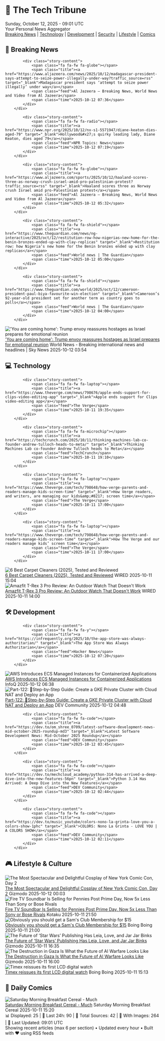 <!-- Processing 54 RSS feeds at 2025-10-12 09:01:37 UTC -->
<!-- Processing: Saturday Morning Breakfast Cereal -->
<!-- Processing: Poorly Drawn Lines -->
<!-- Processing: Garfield -->
<!-- Processing: Questionable Content -->
<!-- Processing: Dinosaur Comics -->
<!-- Processing: CNN Top Stories -->
<!-- Processing: BBC World News -->
<!-- Processing: BBC Breaking News -->
<!-- Processing: NPR News -->
<!-- Processing: Associated Press Breaking -->
<!-- Processing: ABC News Breaking -->
<!-- Processing: Sky News World -->
<!-- Processing: TechCrunch -->
<!-- Processing: The Verge -->
<!-- Processing: Ars Technica -->
<!-- Processing: Lobsters Python -->
<!-- Processing: Hacker News -->
<!-- Processing: StackOverflow Blog -->
<!-- Processing: Phoronix Linux News -->
<!-- Processing: OMG! Ubuntu -->
<!-- Processing: DistroWatch -->
<!-- Processing: Red Hat Blog -->
<!-- Processing: Ubuntu Blog -->
<!-- Processing: GitHub Blog -->
<!-- Processing: InfoQ -->
<!-- Processing: DZone -->
<!-- Processing: Martin Fowler -->
<!-- Processing: Coding Horror -->
<!-- Processing: The Pragmatic Engineer -->
<!-- Processing: Boing Boing -->
<!-- Processing: Krebs on Security -->
<!-- Processing: Schneier on Security -->
<!-- Generated 2 new posts out of 32 feeds processed -->
<div class="newspaper-header">
    <h1 class="newspaper-title">📰 The Tech Tribune</h1>
    <div class="newspaper-date">Sunday, October 12, 2025 - 09:01 UTC</div>
    <div class="newspaper-subtitle">Your Personal News Aggregator</div>
</div>

<div class="newspaper-nav">
    <a href="#breaking">Breaking News</a> |
    <a href="#tech">Technology</a> |
    <a href="#dev">Development</a> |
    <a href="#security">Security</a> |
    <a href="#lifestyle">Lifestyle</a> |
    <a href="#webcomics">Comics</a>
</div>

<div class="news-section breaking-news" id="breaking">
<h2 class="section-header">🚨 Breaking News</h2>
<div class="stories-container">
<div class="story">
            
            <div class="story-content">
                <span class="fa fa-fw fa-globe"></span>
                <span class="title"><a href="https://www.aljazeera.com/news/2025/10/12/madagascar-president-says-attempt-to-seize-power-illegally-under-way?traffic_source=rss" target="_blank">Madagascar president says ‘attempt to seize power illegally’ under way</a></span>
                <span class="feed">Al Jazeera – Breaking News, World News and Video from Al Jazeera</span>
                <span class="time">2025-10-12 07:36</span>
            </div>
        </div>
<div class="story">
            
            <div class="story-content">
                <span class="fa fa-fw fa-radio"></span>
                <span class="title"><a href="https://www.npr.org/2025/10/12/nx-s1-5571947/diane-keaton-dies-aged-79" target="_blank">Hollywood&#x27;s quirky leading lady, Diane Keaton, dies aged 79</a></span>
                <span class="feed">NPR Topics: News</span>
                <span class="time">2025-10-12 07:19</span>
            </div>
        </div>
<div class="story">
            
            <div class="story-content">
                <span class="fa fa-fw fa-globe"></span>
                <span class="title"><a href="https://www.aljazeera.com/sports/2025/10/12/haaland-scores-three-as-norway-crush-israel-amid-pro-palestinian-protest?traffic_source=rss" target="_blank">Haaland scores three as Norway crush Israel amid pro-Palestinian protest</a></span>
                <span class="feed">Al Jazeera – Breaking News, World News and Video from Al Jazeera</span>
                <span class="time">2025-10-12 05:32</span>
            </div>
        </div>
<div class="story">
            
            <div class="story-content">
                <span class="fa fa-fw fa-shield"></span>
                <span class="title"><a href="https://www.theguardian.com/news/ng-interactive/2025/oct/12/restitution-row-how-nigerias-new-home-for-the-benin-bronzes-ended-up-with-clay-replicas" target="_blank">Restitution row: how Nigeria’s new home for the Benin bronzes ended up with clay replicas</a></span>
                <span class="feed">World news | The Guardian</span>
                <span class="time">2025-10-12 05:00</span>
            </div>
        </div>
<div class="story">
            
            <div class="story-content">
                <span class="fa fa-fw fa-shield"></span>
                <span class="title"><a href="https://www.theguardian.com/world/2025/oct/12/cameroon-president-paul-biya-favourite-win-election" target="_blank">Cameroon’s 92-year-old president set for another term as country goes to polls</a></span>
                <span class="feed">World news | The Guardian</span>
                <span class="time">2025-10-12 04:00</span>
            </div>
        </div>
<div class="story">
            <img src="https://e3.365dm.com/25/10/1920x1080/skynews-witkoff-hostage-square_7048781.jpg?20251012051014" alt="&#x27;You are coming home&#x27;: Trump envoy reassures hostages as Israel prepares for emotional reunion" class="story-image" loading="lazy" onerror="this.style.display='none'">
            <div class="story-content">
                <span class="fa fa-fw fa-satellite"></span>
                <span class="title"><a href="https://news.sky.com/story/you-are-coming-home-trump-envoy-reassures-hostages-as-israel-prepares-for-emotional-reunion-13448847" target="_blank">&#x27;You are coming home&#x27;: Trump envoy reassures hostages as Israel prepares for emotional reunion</a></span>
                <span class="feed">World News - Breaking international news and headlines | Sky News</span>
                <span class="time">2025-10-12 03:54</span>
            </div>
        </div>
</div>
</div>
<div class="news-section tech-news" id="tech">
<h2 class="section-header">💻 Technology</h2>
<div class="stories-container">
<div class="story">
            
            <div class="story-content">
                <span class="fa fa-fw fa-laptop"></span>
                <span class="title"><a href="https://www.theverge.com/news/798676/apple-ends-support-for-clips-video-editing-app" target="_blank">Apple ends support for Clips video-editing app</a></span>
                <span class="feed">The Verge</span>
                <span class="time">2025-10-11 19:35</span>
            </div>
        </div>
<div class="story">
            
            <div class="story-content">
                <span class="fa fa-fw fa-microchip"></span>
                <span class="title"><a href="https://techcrunch.com/2025/10/11/thinking-machines-lab-co-founder-andrew-tulloch-heads-to-meta/" target="_blank">Thinking Machines Lab co-founder Andrew Tulloch heads to Meta</a></span>
                <span class="feed">TechCrunch</span>
                <span class="time">2025-10-11 19:10</span>
            </div>
        </div>
<div class="story">
            
            <div class="story-content">
                <span class="fa fa-fw fa-laptop"></span>
                <span class="title"><a href="https://www.theverge.com/tech/798648/how-verge-parents-and-readers-manage-kids-screen-time" target="_blank">How Verge readers, and writers, are managing our kids&amp;#8217; screen time</a></span>
                <span class="feed">The Verge</span>
                <span class="time">2025-10-11 17:00</span>
            </div>
        </div>
<div class="story">
            
            <div class="story-content">
                <span class="fa fa-fw fa-laptop"></span>
                <span class="title"><a href="https://www.theverge.com/tech/798648/how-verge-parents-and-readers-manage-kids-screen-time" target="_blank">How The Verge and our readers manage kids’ screen time</a></span>
                <span class="feed">The Verge</span>
                <span class="time">2025-10-11 17:00</span>
            </div>
        </div>
<div class="story">
            <img src="https://media.wired.com/photos/68e9b87ec0302e94e78e3629/master/pass/Update-%20The%20Best%20Carpet%20Cleaners.png" alt="6 Best Carpet Cleaners (2025), Tested and Reviewed" class="story-image" loading="lazy" onerror="this.style.display='none'">
            <div class="story-content">
                <span class="fa fa-fw fa-bolt"></span>
                <span class="title"><a href="https://www.wired.com/gallery/best-carpet-cleaner/" target="_blank">6 Best Carpet Cleaners (2025), Tested and Reviewed</a></span>
                <span class="feed">WIRED</span>
                <span class="time">2025-10-11 15:04</span>
            </div>
        </div>
<div class="story">
            <img src="https://media.wired.com/photos/68e99cf09d25ef2d2c8e8f80/master/pass/Amazfit_TRex3Pro.jpg" alt="Amazfit T-Rex 3 Pro Review: An Outdoor Watch That Doesn&#x27;t Work" class="story-image" loading="lazy" onerror="this.style.display='none'">
            <div class="story-content">
                <span class="fa fa-fw fa-bolt"></span>
                <span class="title"><a href="https://www.wired.com/review/amazfit-t-rex-3-pro/" target="_blank">Amazfit T-Rex 3 Pro Review: An Outdoor Watch That Doesn&#x27;t Work</a></span>
                <span class="feed">WIRED</span>
                <span class="time">2025-10-11 14:00</span>
            </div>
        </div>
</div>
</div>
<div class="news-section dev-news" id="dev">
<h2 class="section-header">🛠️ Development</h2>
<div class="stories-container">
<div class="story">
            
            <div class="story-content">
                <span class="fa fa-fw fa-y"></span>
                <span class="title"><a href="https://infrequently.org/2025/10/the-app-store-was-always-authoritarian/" target="_blank">The App Store Was Always Authoritarian</a></span>
                <span class="feed">Hacker News</span>
                <span class="time">2025-10-12 07:20</span>
            </div>
        </div>
<div class="story">
            <img src="https://res.infoq.com/news/2025/10/aws-ecs-managed-instances/en/headerimage/generatedHeaderImage-1759819237727.jpg" alt="AWS Introduces ECS Managed Instances for Containerized Applications" class="story-image" loading="lazy" onerror="this.style.display='none'">
            <div class="story-content">
                <span class="fa fa-fw fa-info-circle"></span>
                <span class="title"><a href="https://www.infoq.com/news/2025/10/aws-ecs-managed-instances/?utm_campaign=infoq_content&utm_source=infoq&utm_medium=feed&utm_term=global" target="_blank">AWS Introduces ECS Managed Instances for Containerized Applications</a></span>
                <span class="feed">InfoQ</span>
                <span class="time">2025-10-12 06:38</span>
            </div>
        </div>
<div class="story">
            <img src="https://media2.dev.to/dynamic/image/width=800%2Cheight=%2Cfit=scale-down%2Cgravity=auto%2Cformat=auto/https%3A%2F%2Fdev-to-uploads.s3.amazonaws.com%2Fuploads%2Farticles%2Fx43jmsubvzc7n9qnzni8.png" alt="Part-122: 🚀Step-by-Step Guide: Create a GKE Private Cluster with Cloud NAT and Deploy an App" class="story-image" loading="lazy" onerror="this.style.display='none'">
            <div class="story-content">
                <span class="fa fa-fw fa-code"></span>
                <span class="title"><a href="https://dev.to/latchudevops/part-122-step-by-step-guide-create-a-gke-private-cluster-with-cloud-nat-and-deploy-an-app-17je" target="_blank">Part-122: 🚀Step-by-Step Guide: Create a GKE Private Cluster with Cloud NAT and Deploy an App</a></span>
                <span class="feed">DEV Community</span>
                <span class="time">2025-10-12 04:48</span>
            </div>
        </div>
<div class="story">
            
            <div class="story-content">
                <span class="fa fa-fw fa-code"></span>
                <span class="title"><a href="https://dev.to/om_shree_0709/latest-software-development-news-mid-october-2025-roundup-md3" target="_blank">Latest Software Development News: Mid-October 2025 Roundup</a></span>
                <span class="feed">DEV Community</span>
                <span class="time">2025-10-12 03:45</span>
            </div>
        </div>
<div class="story">
            
            <div class="story-content">
                <span class="fa fa-fw fa-code"></span>
                <span class="title"><a href="https://dev.to/mechcloud_academy/python-314-has-arrived-a-deep-dive-into-the-new-features-56pn" target="_blank">Python 3.14 Has Arrived: A Deep Dive into the New Features</a></span>
                <span class="feed">DEV Community</span>
                <span class="time">2025-10-12 02:44</span>
            </div>
        </div>
<div class="story">
            
            <div class="story-content">
                <span class="fa fa-fw fa-code"></span>
                <span class="title"><a href="https://dev.to/music_youtube/colors-nono-la-grinta-love-you-a-colors-show-1phc" target="_blank">COLORS: Nono La Grinta - LOVE YOU | A COLORS SHOW</a></span>
                <span class="feed">DEV Community</span>
                <span class="time">2025-10-12 02:11</span>
            </div>
        </div>
</div>
</div>
<div class="news-section lifestyle-news" id="lifestyle">
<h2 class="section-header">🎮 Lifestyle & Culture</h2>
<div class="stories-container">
<div class="story">
            <img src="https://gizmodo.com/app/uploads/2025/10/new-york-comic-con-2025-cosplay-day-2-hades-zagreus-1280x853.jpg" alt="The Most Spectacular and Delightful Cosplay of New York Comic Con, Day 2" class="story-image" loading="lazy" onerror="this.style.display='none'">
            <div class="story-content">
                <span class="fa fa-fw fa-computer"></span>
                <span class="title"><a href="https://gizmodo.com/nycc-2025-cosplay-gallery-day-2-2000671575" target="_blank">The Most Spectacular and Delightful Cosplay of New York Comic Con, Day 2</a></span>
                <span class="feed">Gizmodo</span>
                <span class="time">2025-10-12 00:03</span>
            </div>
        </div>
<div class="story">
            <img src="https://kotaku.com/app/uploads/2025/10/fire-tv-soundbar-amazon-2-1280x853.jpg" alt="Fire TV Soundbar Is Selling for Pennies Post Prime Day, Now 5x Less Than Sony or Bose Rivals" class="story-image" loading="lazy" onerror="this.style.display='none'">
            <div class="story-content">
                <span class="fa fa-fw fa-gamepad"></span>
                <span class="title"><a href="https://kotaku.com/fire-tv-soundbar-is-selling-for-pennies-post-prime-day-now-5x-less-than-sony-or-bose-rivals-2000634427" target="_blank">Fire TV Soundbar Is Selling for Pennies Post Prime Day, Now 5x Less Than Sony or Bose Rivals</a></span>
                <span class="feed">Kotaku</span>
                <span class="time">2025-10-11 21:50</span>
            </div>
        </div>
<div class="story">
            <img src="https://i0.wp.com/boingboing.net/wp-content/uploads/2025/10/1-Year-Sams-Club-Membership-with-Auto-Renew.jpg?fit=1200%2C800&amp;quality=60&amp;ssl=1" alt="Obviously you should get a Sam&#x27;s Club Membership for $15" class="story-image" loading="lazy" onerror="this.style.display='none'">
            <div class="story-content">
                <span class="fa fa-fw fa-arrow-right"></span>
                <span class="title"><a href="https://boingboing.net/2025/10/11/obviously-you-should-get-a-sams-club-membership-for-15.html" target="_blank">Obviously you should get a Sam&#x27;s Club Membership for $15</a></span>
                <span class="feed">Boing Boing</span>
                <span class="time">2025-10-11 21:00</span>
            </div>
        </div>
<div class="story">
            <img src="https://gizmodo.com/app/uploads/2025/10/nycc-2025-star-wars-books-comics-leia-rey-jar-jar-1280x853.jpg" alt="The Future of ‘Star Wars’ Publishing Has Leia, Love, and Jar Jar Binks" class="story-image" loading="lazy" onerror="this.style.display='none'">
            <div class="story-content">
                <span class="fa fa-fw fa-computer"></span>
                <span class="title"><a href="https://gizmodo.com/nycc-2025-star-wars-books-comics-rey-leia-jar-jar-binks-2000671247" target="_blank">The Future of ‘Star Wars’ Publishing Has Leia, Love, and Jar Jar Binks</a></span>
                <span class="feed">Gizmodo</span>
                <span class="time">2025-10-11 16:35</span>
            </div>
        </div>
<div class="story">
            <img src="https://gizmodo.com/app/uploads/2025/10/shutterstock_2402350653-1-1280x853.jpg" alt="The Destruction in Gaza Is What the Future of AI Warfare Looks Like" class="story-image" loading="lazy" onerror="this.style.display='none'">
            <div class="story-content">
                <span class="fa fa-fw fa-computer"></span>
                <span class="title"><a href="https://gizmodo.com/the-destruction-in-gaza-is-what-the-future-of-ai-warfare-looks-like-2000669559" target="_blank">The Destruction in Gaza Is What the Future of AI Warfare Looks Like</a></span>
                <span class="feed">Gizmodo</span>
                <span class="time">2025-10-11 16:00</span>
            </div>
        </div>
<div class="story">
            <img src="https://i0.wp.com/boingboing.net/wp-content/uploads/2025/10/Timex-1975-SSQ-Digital-Reissue-0-Hero.jpg?fit=1074%2C716&amp;quality=60&amp;ssl=1" alt="Timex reissues its first LCD digital watch" class="story-image" loading="lazy" onerror="this.style.display='none'">
            <div class="story-content">
                <span class="fa fa-fw fa-arrow-right"></span>
                <span class="title"><a href="https://boingboing.net/2025/10/11/timex-reissues-its-first-lcd-digital-watch.html" target="_blank">Timex reissues its first LCD digital watch</a></span>
                <span class="feed">Boing Boing</span>
                <span class="time">2025-10-11 15:13</span>
            </div>
        </div>
</div>
</div>
<div class="news-section webcomics-section" id="webcomics">
<h2 class="section-header">🎨 Daily Comics</h2>
<div class="stories-container">
<div class="story">
            <img src="https://www.smbc-comics.com/comics/1760073146-20251011.png" alt="Saturday Morning Breakfast Cereal - Much" class="story-image" loading="lazy" onerror="this.style.display='none'">
            <div class="story-content">
                <span class="fa fa-fw fa-smile"></span>
                <span class="title"><a href="https://www.smbc-comics.com/comic/much" target="_blank">Saturday Morning Breakfast Cereal - Much</a></span>
                <span class="feed">Saturday Morning Breakfast Cereal</span>
                <span class="time">2025-10-11 15:20</span>
            </div>
        </div>
</div>
</div>

<div class="newspaper-footer">
    <div class="stats">
        📊 Displayed: 25 | 📅 Last 24h: 90 | 📡 Total Sources: 42 | 📸 With Images: 264 |
        🔄 Last Updated: 09:01 UTC
    </div>
    <div class="footer-note">
        Showing recent articles (max 6 per section) • Updated every hour • Built with ❤️ using RSS feeds
    </div>
</div>
